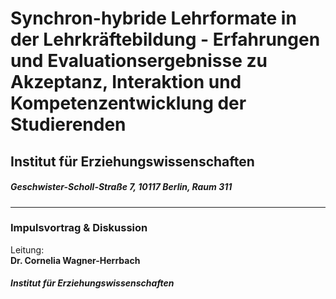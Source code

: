 # Synchron-hybride Lehrformate in der Lehrkräftebildung - Erfahrungen und Evaluationsergebnisse zu Akzeptanz, Interaktion und Kompetenzentwicklung der Studierenden  
## Institut für Erziehungswissenschaften  
##### Geschwister-Scholl-Straße 7, 10117 Berlin, Raum 311 
--- 
### Impulsvortrag & Diskussion 
Leitung: \
**Dr. Cornelia Wagner-Herrbach**  
##### Institut für Erziehungswissenschaften 
